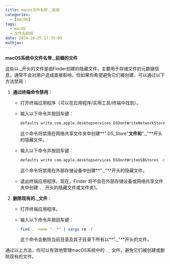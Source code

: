 ```yaml
---
title: macos文件名带._前缀
categories:
  - [macOS]
tags:
  - macOS
  - 文件名前缀
date: 2024-10-25 17:35:09
mathjax:
---
```


**macOS系统中文件名带._前缀的文件**

这些以._开头的文件是由Finder创建的隐藏文件，主要用于存储文件的元数据信息。通常不会对用户造成直接影响，但如果你希望避免它们被创建，可以通过以下方法禁用：

1. ‌**通过终端命令禁用**‌：

   - 打开终端应用程序（可以在应用程序/实用工具/终端中找到）。

   - 输入以下命令并按回车键：

     ```bash
     defaults write com.apple.desktopservices DSDontWriteNetworkStores -booltrue
     ```

     这个命令将禁用在网络共享文件夹中创建**".DS_Store"**文件和**"._"**开头的隐藏文件。

   - 输入以下命令并按回车键：

     ```bash
     defaults write com.apple.desktopservices DSDontWriteUSBStores -booltrue
     ```

     这个命令将禁用在外部存储设备中创建**"._"**开头的隐藏文件。

   - 退出终端应用程序。现在，Finder 将不会在外部存储设备或网络共享文件夹中创建 `._` 开头的隐藏文件或文件夹‌1。

2. ‌**删除现有的._文件**‌：

   - 打开终端应用程序。

   - 输入以下命令并按回车键：

     ```bash
     find . -name "._*" | xargs rm -f
     ```

     这个命令会删除当前目录及其子目录下所有以**"._"**开头的文件‌。

通过以上方法，你可以有效地管理macOS系统中的 `._` 文件，避免它们被创建或删除现有的文件。

